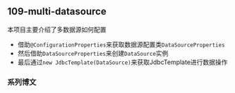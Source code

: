 ## 109-multi-datasource

本项目主要介绍了多数据源如何配置

- 借助`@ConfigurationProperties`来获取数据源配置类`DataSourceProperties`
- 然后借助`DataSourceProperties`来创建`DataSource`实例
- 最后通过`new JdbcTemplate(DataSource)`来获取JdbcTemplate进行数据操作

### 系列博文

